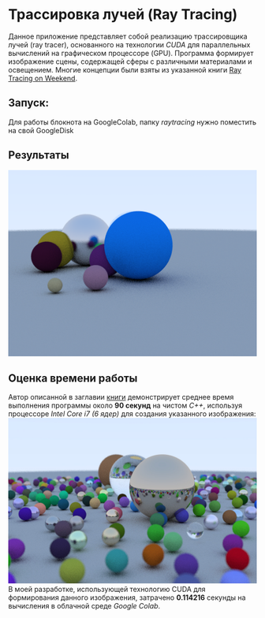 # Трассировка лучей (Ray Tracing)
Данное приложение представляет собой реализацию трассировщика лучей (ray tracer), основанного на технологии *CUDA* для параллельных вычислений на графическом процессоре (GPU). Программа формирует изображение сцены, содержащей сферы с различными материалами и освещением. Многие концепции были взяты из указанной книги [Ray Tracing on Weekend](http://in1weekend.blogspot.com/2016/01/ray-tracing-in-one-weekend.html).

## Запуск:
Для работы блокнота на GoogleColab, папку *raytracing* нужно поместить на свой GoogleDisk

## Результаты
![Получившееся изображение](out.bmp)

## Оценка времени работы
Автор описанной в заглавии [книги](http://in1weekend.blogspot.com/2016/01/ray-tracing-in-one-weekend.html) демонстрирует среднее время выполнения программы около **90 секунд** на чистом *C++*, используя процессоре *Intel Core i7 (6 ядер)*  для создания указанного изображения:
![изображения](out.jpg)
В моей разработке, использующей технологию CUDA для формирования данного изображения, затрачено **0.114216** секунды на вычисления в облачной среде *Google Colab*.
